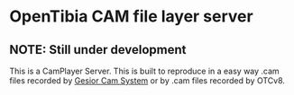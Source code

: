 # OpenTibia CAM file layer server

## NOTE: Still under development

This is a CamPlayer Server. This is built to reproduce in a easy way .cam files recorded by [Gesior Cam System](https://github.com/gesior/tmp-cams-system) or by .cam files recorded by OTCv8.

